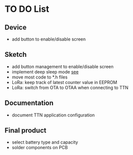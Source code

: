 # TO DO List

## Device

* add button to enable/disable screen

## Sketch

* add button management to enable/disable screen
* implement deep sleep mode [see](https://www.thethingsnetwork.org/forum/t/big-esp32-sx127x-topic-part-2/11973/86)
* move most code to *.h files
* LoRa: keep track of latest counter value in EEPROM
* LoRa: switch from OTA to OTAA when connecting to TTN

## Documentation

* document TTN application configuration

## Final product

* select battery type and capacity
* solder components on PCB